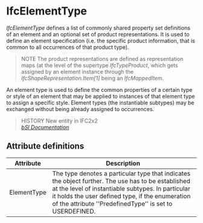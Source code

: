 IfcElementType
==============
_IfcElementType_ defines a list of commonly shared property set definitions of
an element and an optional set of product representations. It is used to
define an element specification (i.e. the specific product information, that
is common to all occurrences of that product type).  
  
> NOTE  The product representations are defined as representation maps (at the
> level of the supertype _IfcTypeProduct_, which gets assigned by an element
> instance through the _IfcShapeRepresentation.Item[1]_ being an
> _IfcMappedItem_.  
  
An element type is used to define the common properties of a certain type or
style of an element that may be applied to instances of that element type to
assign a specific style. Element types (the instantiable subtypes) may be
exchanged without being already assigned to occurrences.  
  
> HISTORY  New entity in IFC2x2  
[ _bSI
Documentation_](https://standards.buildingsmart.org/IFC/DEV/IFC4_2/FINAL/HTML/schema/ifcproductextension/lexical/ifcelementtype.htm)


Attribute definitions
---------------------
| Attribute   | Description                                                                                                                                                                                                                                                            |
|-------------|------------------------------------------------------------------------------------------------------------------------------------------------------------------------------------------------------------------------------------------------------------------------|
| ElementType | The type denotes a particular type that indicates the object further. The use has to be established at the level of instantiable subtypes. In particular it holds the user defined type, if the enumeration of the attribute ''PredefinedType'' is set to USERDEFINED. |

